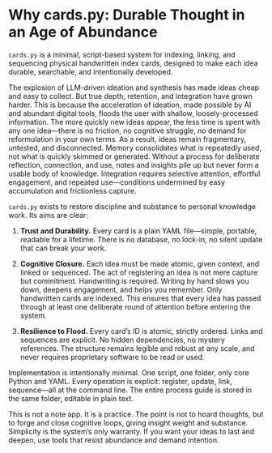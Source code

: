 # Why cards.py: Durable Thought in an Age of Abundance

`cards.py` is a minimal, script-based system for indexing, linking, and sequencing physical handwritten index cards, designed to make each idea durable, searchable, and intentionally developed.

The explosion of LLM-driven ideation and synthesis has made ideas cheap and easy to collect. But true depth, retention, and integration have grown harder. This is because the acceleration of ideation, made possible by AI and abundant digital tools, floods the user with shallow, loosely-processed information. The more quickly new ideas appear, the less time is spent with any one idea—there is no friction, no cognitive struggle, no demand for reformulation in your own terms. As a result, ideas remain fragmentary, untested, and disconnected. Memory consolidates what is repeatedly used, not what is quickly skimmed or generated. Without a process for deliberate reflection, connection, and use, notes and insights pile up but never form a usable body of knowledge. Integration requires selective attention, effortful engagement, and repeated use—conditions undermined by easy accumulation and frictionless capture.

`cards.py` exists to restore discipline and substance to personal knowledge work. Its aims are clear:

1. **Trust and Durability.** Every card is a plain YAML file—simple, portable, readable for a lifetime. There is no database, no lock-in, no silent update that can break your work.

2. **Cognitive Closure.** Each idea must be made atomic, given context, and linked or sequenced. The act of registering an idea is not mere capture but commitment. Handwriting is required. Writing by hand slows you down, deepens engagement, and helps you remember. Only handwritten cards are indexed. This ensures that every idea has passed through at least one deliberate round of attention before entering the system.

3. **Resilience to Flood.** Every card’s ID is atomic, strictly ordered. Links and sequences are explicit. No hidden dependencies, no mystery references. The structure remains legible and robust at any scale, and never requires proprietary software to be read or used.

Implementation is intentionally minimal. One script, one folder, only core Python and YAML. Every operation is explicit: register, update, link, sequence—all at the command line. The entire process guide is stored in the same folder, editable in plain text.

This is not a note app. It is a practice. The point is not to hoard thoughts, but to forge and close cognitive loops, giving insight weight and substance. Simplicity is the system’s only warranty. If you want your ideas to last and deepen, use tools that resist abundance and demand intention.
